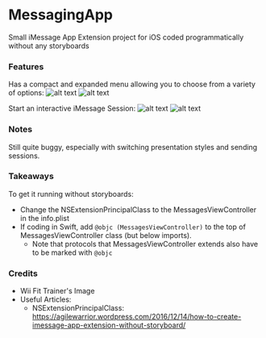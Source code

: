 # MessagingApp
Small iMessage App Extension project for iOS coded programmatically without any storyboards

### Features
Has a compact and expanded menu allowing you to choose from a variety of options:
![alt text](https://github.com/pnor/MessagingApp/blob/master/Images/Simulator%20Screen%20Shot%20-%20iPhone%20XS%20-%202019-01-23%20at%2023.13.28.png)
![alt text](https://github.com/pnor/MessagingApp/blob/master/Images/Simulator%20Screen%20Shot%20-%20iPhone%20XS%20-%202019-01-23%20at%2023.14.17.png)

Start an interactive iMessage Session:
![alt text](https://github.com/pnor/MessagingApp/blob/master/Images/Simulator%20Screen%20Shot%20-%20iPhone%20XS%20-%202019-01-23%20at%2023.14.33.png)
![alt text](https://github.com/pnor/MessagingApp/blob/master/Images/Simulator%20Screen%20Shot%20-%20iPhone%20XS%20-%202019-01-23%20at%2023.14.41.png)

### Notes
Still quite buggy, especially with switching presentation styles and sending sessions.

### Takeaways
To get it running without storyboards:
- Change the NSExtensionPrincipalClass to the MessagesViewController in the info.plist 
- If coding in Swift, add `@objc (MessagesViewController)` to the top of MessagesViewController class (but below imports).
  * Note that protocols that MessagesViewController extends also have to be marked with `@objc`

### Credits
- Wii Fit Trainer's Image
- Useful Articles:
  * NSExtensionPrincipalClass: https://agilewarrior.wordpress.com/2016/12/14/how-to-create-imessage-app-extension-without-storyboard/
  
